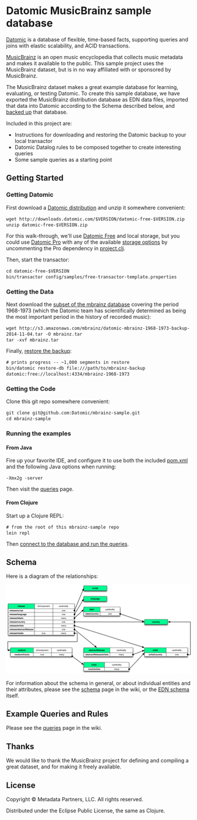 # Datomic MusicBrainz sample database

[Datomic](http://datomic.com) is a database of flexible, time-based
facts, supporting queries and joins with elastic scalability, and ACID
transactions.

[MusicBrainz](http://musicbrainz.org) is an open music encyclopedia
that collects music metadata and makes it available to the public.
This sample project uses the MusicBrainz dataset, but is in no way
affiliated with or sponsored by MusicBrainz.

The MusicBrainz dataset makes a great example database for learning,
evaluating, or testing Datomic.  To create this sample database, we have
exported the MusicBrainz distribution database as EDN data files,
imported that data into Datomic according to the Schema described
below, and [backed up](http://docs.datomic.com/backup.html) that
database.

Included in this project are:

* Instructions for downloading and restoring the Datomic backup to your local transactor
* Datomic Datalog rules to be composed together to create interesting queries
* Some sample queries as a starting point

## Getting Started

### Getting Datomic

First download a
[Datomic distribution](http://www.datomic.com/get-datomic.html) and
unzip it somewhere convenient:

    wget http://downloads.datomic.com/$VERSION/datomic-free-$VERSION.zip
    unzip datomic-free-$VERSION.zip

For this walk-through, we'll use
[Datomic Free](http://downloads.datomic.com/free.html) and local
storage, but you could use
[Datomic Pro](http://downloads.datomic.com/pro.html) with any of the
available [storage options](http://docs.datomic.com/storage.html) by
uncommenting the Pro dependency in [project.clj](project.clj).

Then, start the transactor:

    cd datomic-free-$VERSION
    bin/transactor config/samples/free-transactor-template.properties

### Getting the Data

Next download the
[subset of the mbrainz database](http://s3.amazonaws.com/mbrainz/datomic-mbrainz-1968-1973-backup-2014-11-04.tar)
covering the period 1968-1973 (which the Datomic team has
scientifically determined as being the most important period in the
history of recorded music):

    wget http://s3.amazonaws.com/mbrainz/datomic-mbrainz-1968-1973-backup-2014-11-04.tar -O mbrainz.tar
    tar -xvf mbrainz.tar

Finally, [restore the backup](http://docs.datomic.com/backup.html):

    # prints progress -- ~1,000 segments in restore
    bin/datomic restore-db file:///path/to/mbrainz-backup datomic:free://localhost:4334/mbrainz-1968-1973

### Getting the Code

Clone this git repo somewhere convenient:

    git clone git@github.com:Datomic/mbrainz-sample.git
    cd mbrainz-sample

### Running the examples

#### From Java

Fire up your favorite IDE, and configure it to use both the included
[pom.xml](./pom.xml) and the following Java options when running:

    -Xmx2g -server

Then visit the
[queries](//github.com/Datomic/mbrainz-sample/wiki/Queries) page.

#### From Clojure

Start up a Clojure REPL:

    # from the root of this mbrainz-sample repo
    lein repl

Then
[connect to the database and run the queries](//github.com/Datomic/mbrainz-sample/wiki/Queries).

## Schema

Here is a diagram of the relationships:

![Mbrainz Relationships](relationships.png)

For information about the schema in general, or about individual
entities and their attributes, please see the
[schema](//github.com/Datomic/mbrainz-sample/wiki/Schema) page in the
wiki, or the [EDN schema](schema.edn) itself.

## Example Queries and Rules

Please see the
[queries](//github.com/Datomic/mbrainz-sample/wiki/Queries) page in
the wiki.

## Thanks

We would like to thank the MusicBrainz project for defining and
compiling a great dataset, and for making it freely available.

## License

Copyright © Metadata Partners, LLC. All rights reserved.

Distributed under the Eclipse Public License, the same as Clojure.
